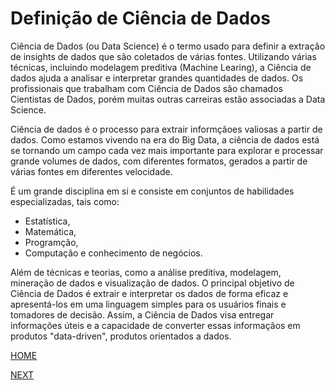 # Definição de Ciência de Dados
Ciência de Dados (ou Data Science) é o termo usado para definir a extração de insights de dados que são coletados de várias fontes.
Utilizando várias técnicas, incluindo modelagem preditiva (Machine Learing), a Ciência de dados ajuda a analisar e interpretar grandes quantidades de dados.
Os profissionais que trabalham com Ciência de Dados são chamados Cientistas de Dados, porém muitas outras carreiras estão associadas a Data Science.

Ciência de dados é o processo para extrair informçãoes valiosas a partir de dados. 
Como estamos vivendo na era do Big Data, a ciência de dados está se tornando um campo 
cada vez mais importante para explorar e processar grande volumes de dados, 
com diferentes formatos, gerados a partir de várias fontes em diferentes velocidade. 

É um grande disciplina em si e consiste em conjuntos de habilidades especializadas, tais como: 
 * Estatística, 
 * Matemática, 
 * Programção, 
 * Computação e conhecimento de negócios.
 
Além de técnicas e teorias, como a análise preditiva, modelagem, mineração de dados e visualização de dados.
O principal objetivo de Ciência de Dados é extrair e interpretar os dados de forma eficaz e 
apresentá-los em uma linguagem simples para os usuários finais e tomadores de decisão.
Assim, a Ciência de Dados visa entregar informações úteis e a 
capacidade de converter essas informaçãos em produtos "data-driven", produtos orientados a dados.

[HOME](/README.md)

[NEXT](/1.%20O%20que%20%C3%A9%20Ci%C3%AAncia%20de%20Dados/03.%20%C3%81reas%20de%20Conhecimento.md)

